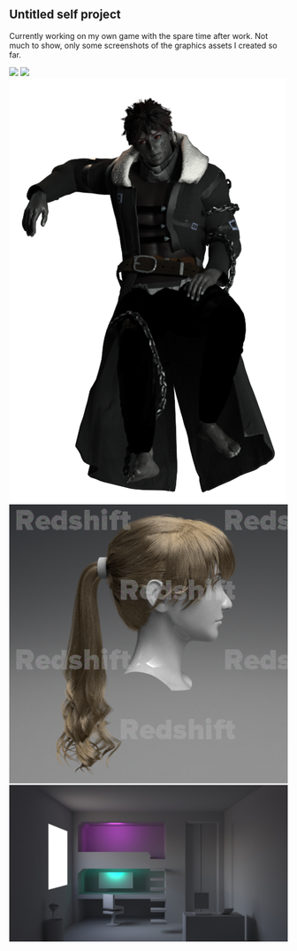 ## Untitled self project

Currently working on my own game with the spare time after work. Not much to show, only some screenshots of the graphics assets I created so far. 


<img src="images/self/Woo6.jpg?raw=true"/>

<img src="images/self/Self1.jpg?raw=true"/>

<img src="images/self/Self4.png?raw=true"/>

<img src="images/self/Self2.png?raw=true"/>

<img src="images/self/Self3.jpeg?raw=true"/>
